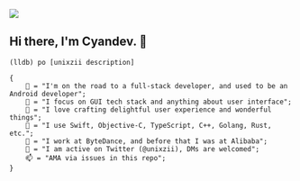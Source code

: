 <img src="https://github.com/unixzii/unixzii/raw/master/hero.png"></img>

## Hi there, I'm Cyandev. 👋

```
(lldb) po [unixzii description]

{
    📱 = "I'm on the road to a full-stack developer, and used to be an Android developer";
    🤔 = "I focus on GUI tech stack and anything about user interface";
    🌟 = "I love crafting delightful user experience and wonderful things";
    🔨 = "I use Swift, Objective-C, TypeScript, C++, Golang, Rust, etc.";
    📂 = "I work at ByteDance, and before that I was at Alibaba";
    💬 = "I am active on Twitter (@unixzii), DMs are welcomed";
    📫 = "AMA via issues in this repo";
}
```
